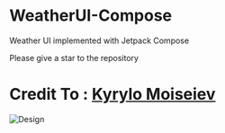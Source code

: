 # WeatherUI-Compose
Weather UI implemented with Jetpack Compose

Please give a star to the repository
# Credit To : [Kyrylo Moiseiev](https://dribbble.com/Kyrylo_Moiseiev)

![Design](https://cdn.dribbble.com/users/2521501/screenshots/14696811/media/e8024ba7520d9c8a859f961ce6906e7d.png)
